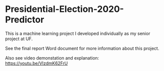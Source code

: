 # Presidential-Election-2020-Predictor
This is a machine learning project I developed individually as my senior project at UF.

See the final report Word document for more information about this project.

Also see video demonstation and explanation: https://youtu.be/VIzdmK62FrU
